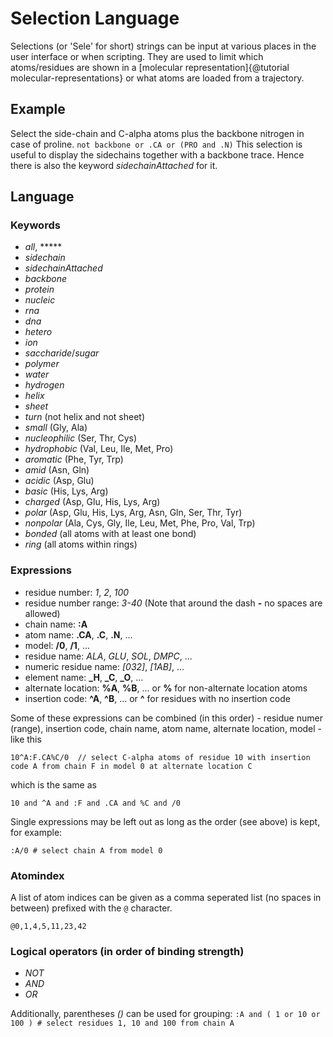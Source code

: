 
# Selection Language

Selections (or 'Sele' for short) strings can be input at various places in the user interface or when scripting. They are used to limit which atoms/residues are shown in a [molecular representation]{@tutorial molecular-representations} or what atoms are loaded from a trajectory.


## Example

Select the side-chain and C-alpha atoms plus the backbone nitrogen in case of proline. `not backbone or .CA or (PRO and .N)` This selection is useful to display the sidechains together with a backbone trace. Hence there is also the keyword *sidechainAttached* for it.


## Language

### Keywords

* *all*, *****
* *sidechain*
* *sidechainAttached*
* *backbone*
* *protein*
* *nucleic*
* *rna*
* *dna*
* *hetero*
* *ion*
* *saccharide*/*sugar*
* *polymer*
* *water*
* *hydrogen*
* *helix*
* *sheet*
* *turn* (not helix and not sheet)
* *small* (Gly, Ala)
* *nucleophilic* (Ser, Thr, Cys)
* *hydrophobic* (Val, Leu, Ile, Met, Pro)
* *aromatic* (Phe, Tyr, Trp)
* *amid* (Asn, Gln)
* *acidic* (Asp, Glu)
* *basic* (His, Lys, Arg)
* *charged* (Asp, Glu, His, Lys, Arg)
* *polar* (Asp, Glu, His, Lys, Arg, Asn, Gln, Ser, Thr, Tyr)
* *nonpolar* (Ala, Cys, Gly, Ile, Leu, Met, Phe, Pro, Val, Trp)
* *bonded* (all atoms with at least one bond)
* *ring* (all atoms within rings)

### Expressions

*   residue number: *1*, *2*, *100*
*   residue number range: *3-40* (Note that around the dash **-** no spaces are allowed)
*   chain name: **:A**
*   atom name: **.CA**, **.C**, **.N**, ...
*   model: **/0**, **/1**, ...
*   residue name: *ALA*, *GLU*, *SOL*, *DMPC*, ...
*   numeric residue name: *[032]*, *[1AB]*, ...
*   element name: **_H**, **_C**, **_O**, ...
*   alternate location: **%A**, **%B**, ... or **%** for non-alternate location atoms
*   insertion code: **^A**, **^B**, ... or **^** for residues with no insertion code

Some of these expressions can be combined (in this order) - residue numer (range), insertion code, chain name, atom name, alternate location, model - like this

```
10^A:F.CA%C/0  // select C-alpha atoms of residue 10 with insertion code A from chain F in model 0 at alternate location C
```

which is the same as

```
10 and ^A and :F and .CA and %C and /0
```

Single expressions may be left out as long as the order (see above) is kept, for example:

```
:A/0 # select chain A from model 0
```


### Atomindex

A list of atom indices can be given as a comma seperated list (no spaces in between) prefixed with the `@` character.

```
@0,1,4,5,11,23,42
```


### Logical operators (in order of binding strength)

*   *NOT*
*   *AND*
*   *OR*

Additionally, parentheses *()* can be used for grouping: `:A and ( 1 or 10 or 100 ) # select residues 1, 10 and 100 from chain A`
